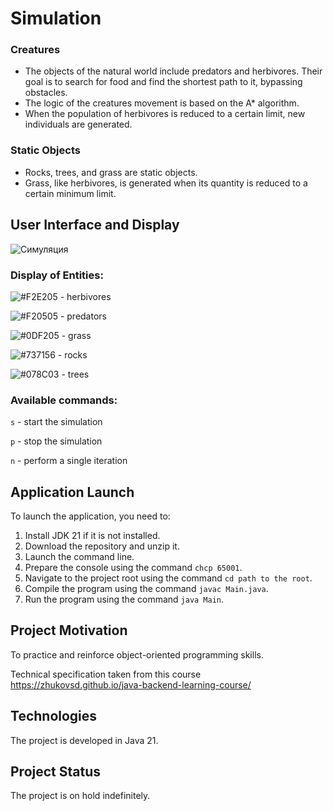 # Simulation

### Creatures
- The objects of the natural world include predators and herbivores. 
Their goal is to search for food and find the shortest path to it, bypassing obstacles. 
- The logic of the creatures movement is based on the A* algorithm. 
- When the population of herbivores is reduced to a certain limit, new individuals are generated.

### Static Objects
- Rocks, trees, and grass are static objects. 
- Grass, like herbivores, is generated when its quantity is reduced to a certain minimum limit.

## User Interface and Display
![Симуляция](https://media.giphy.com/media/v1.Y2lkPTc5MGI3NjExcGNtNTI0azYxN2Vxam94cDUwaHU2cWdjczhndDZuY3Q1bXJ0NnB4OCZlcD12MV9pbnRlcm5hbF9naWZfYnlfaWQmY3Q9Zw/UnStB2OgBXCNKH8ebL/giphy.gif)

### Display of Entities:

  ![#F2E205](https://placehold.it/15/F2E205/000000?text=) - herbivores

  ![#F20505](https://placehold.it/15/F20505/000000?text=) - predators

  ![#0DF205](https://placehold.it/15/0DF205/000000?text=) - grass

  ![#737156](https://placehold.it/15/737156/000000?text=) - rocks

  ![#078C03](https://placehold.it/15/078C03/000000?text=) - trees


### Available commands:


  `s` - start the simulation

  `p` - stop the simulation

  `n` - perform a single iteration


## Application Launch
  To launch the application, you need to:

  1. Install JDK 21 if it is not installed.
  2. Download the repository and unzip it.
  3. Launch the command line.
  4. Prepare the console using the command `chcp 65001`.
  5. Navigate to the project root using the command `cd path to the root`.
  6. Compile the program using the command `javac Main.java`.
  7. Run the program using the command `java Main`.

## Project Motivation
To practice and reinforce object-oriented programming skills.

Technical specification taken from this course https://zhukovsd.github.io/java-backend-learning-course/

## Technologies
The project is developed in Java 21.

## Project Status
The project is on hold indefinitely.
